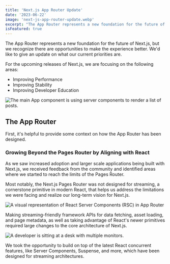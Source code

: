 ```yaml
---
title: 'Next.js App Router Update'
date: '2023-06-22'
image: 'next-js-app-router-update.webp'
excerpt: "The App Router represents a new foundation for the future of Next.js, but we recognize there are opportunities to make the experience better. We'd like to give an update on what our current priorities are."
isFeatured: true
---
```


The App Router represents a new foundation for the future of Next.js, but we recognize there are opportunities to make the experience better. We'd like to give an update on what our current priorities are.

For the upcoming releases of Next.js, we are focusing on the following areas:

* Improving Performance
* Improving Stability
* Improving Developer Education

![The main App component is using server components to render a list of posts.](react-server-components.webp)

## The App Router
  First, it's helpful to provide some context on how the App Router has been designed.

### Growing Beyond the Pages Router by Aligning with React
As we saw increased adoption and larger scale applications being built with Next.js, we received feedback from the community and identified areas where we started to reach the limits of the Pages Router.

Most notably, the Next.js Pages Router was not designed for streaming, a cornerstone primitive in modern React, that helps us address the limitations we were facing and realize our long-term vision for Next.js.

![A visual representation of React Server Components (RSC) in App Router](visual-representation.webp)

Making streaming-friendly framework APIs for data fetching, asset loading, and page metadata, as well as taking advantage of React's newer primitives required large changes to the core architecture of Next.js.

![A developer is sitting at a desk with multiple monitors.](developer-is-sitting-at-a-desk.webp)


We took the opportunity to build on top of the latest React concurrent features, like Server Components, Suspense, and more, which have been designed for streaming architectures.

